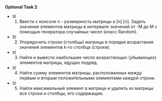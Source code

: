 **Optional Task 2**       
- [x] 1. Ввести с консоли n - размерность матрицы a [n] [n]. Задать значения элементов матрицы в интервале значений от -M до M с помощью генератора случайных чисел (класс Random).    
- [x] 2. Упорядочить строки (столбцы) матрицы в порядке возрастания значений элементов k-го столбца (строки).    
- [x] 3. Найти и вывести наибольшее число возрастающих (убывающих) элементов матрицы, идущих подряд.    
- [x] 4. Найти сумму элементов матрицы, расположенных между первым и вторым положительными элементами каждой строки.    
- [x] 5. Найти максимальный элемент в матрице и удалить из матрицы все строки и столбцы, его содержащие.    
